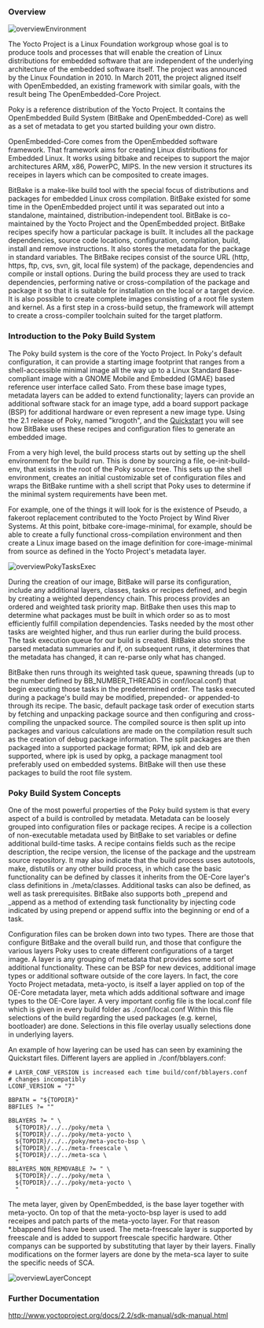 
### Overview

![overviewEnvironment](../images/yocto_Overview.png)

The Yocto Project is a Linux Foundation workgroup whose goal is to produce tools and processes that will enable the creation of Linux distributions for embedded software that are independent of the underlying architecture of the embedded software itself. The project was announced by the Linux Foundation in 2010. In March 2011, the project aligned itself with OpenEmbedded, an existing framework with similar goals, with the result being The OpenEmbedded-Core Project.

Poky is a reference distribution of the Yocto Project. It contains the OpenEmbedded Build System (BitBake and OpenEmbedded-Core) as well as a set of metadata to get you started building your own distro. 

OpenEmbedded-Core comes from the OpenEmbedded software framework. That framework aims for creating Linux distributions for Embedded Linux. It works using bitbake and receipes to support the major architectures ARM, x86, PowerPC, MIPS. In the new version it structures its receipes in layers which can be composited to create images.

BitBake is a make-like build tool with the special focus of distributions and packages for embedded Linux cross compilation. BitBake existed for some time in the OpenEmbedded project until it was separated out into a standalone, maintained, distribution-independent tool. BitBake is co-maintained by the Yocto Project and the OpenEmbedded project.
BitBake recipes specify how a particular package is built. It includes all the package dependencies, source code locations, configuration, compilation, build, install and remove instructions. It also stores the metadata for the package in standard variables.
The BitBake recipes consist of the source URL (http, https, ftp, cvs, svn, git, local file system) of the package, dependencies and compile or install options. During the build process they are used to track dependencies, performing native or cross-compilation of the package and package it so that it is suitable for installation on the local or a target device. It is also possible to create complete images consisting of a root file system and kernel. As a first step in a cross-build setup, the framework will attempt to create a cross-compiler toolchain suited for the target platform.


### Introduction to the Poky Build System
The Poky build system is the core of the Yocto Project. In Poky's default configuration, it can provide a starting image footprint that ranges from a shell-accessible minimal image all the way up to a Linux Standard Base-compliant image with a GNOME Mobile and Embedded (GMAE) based reference user interface called Sato. From these base image types, metadata layers can be added to extend functionality; layers can provide an additional software stack for an image type, add a board support package (BSP) for additional hardware or even represent a new image type. Using the 2.1 release of Poky, named "krogoth", and the [Quickstart](quickstart.md) you will see how BitBake uses these recipes and configuration files to generate an embedded image.

From a very high level, the build process starts out by setting up the shell environment for the build run. This is done by sourcing a file, oe-init-build-env, that exists in the root of the Poky source tree. This sets up the shell environment, creates an initial customizable set of configuration files and wraps the BitBake runtime with a shell script that Poky uses to determine if the minimal system requirements have been met.

For example, one of the things it will look for is the existence of Pseudo, a fakeroot replacement contributed to the Yocto Project by Wind River Systems. At this point, bitbake core-image-minimal, for example, should be able to create a fully functional cross-compilation environment and then create a Linux image based on the image definition for core-image-minimal from source as defined in the Yocto Project's metadata layer.

![overviewPokyTasksExec	](../images/poky_tasks.jpg)

During the creation of our image, BitBake will parse its configuration, include any additional layers, classes, tasks or recipes defined, and begin by creating a weighted dependency chain. This process provides an ordered and weighted task priority map. BitBake then uses this map to determine what packages must be built in which order so as to most efficiently fulfill compilation dependencies. Tasks needed by the most other tasks are weighted higher, and thus run earlier during the build process. The task execution queue for our build is created. BitBake also stores the parsed metadata summaries and if, on subsequent runs, it determines that the metadata has changed, it can re-parse only what has changed.

BitBake then runs through its weighted task queue, spawning threads (up to the number defined by BB_NUMBER_THREADS in conf/local.conf) that begin executing those tasks in the predetermined order. The tasks executed during a package's build may be modified, prepended- or appended-to through its recipe. The basic, default package task order of execution starts by fetching and unpacking package source and then configuring and cross-compiling the unpacked source. The compiled source is then split up into packages and various calculations are made on the compilation result such as the creation of debug package information. The split packages are then packaged into a supported package format; RPM, ipk and deb are supported, where ipk is used by opkg, a package managment tool preferably used on embedded systems. BitBake will then use these packages to build the root file system.

### Poky Build System Concepts

One of the most powerful properties of the Poky build system is that every aspect of a build is controlled by metadata. Metadata can be loosely grouped into configuration files or package recipes. A recipe is a collection of non-executable metadata used by BitBake to set variables or define additional build-time tasks. A recipe contains fields such as the recipe description, the recipe version, the license of the package and the upstream source repository. It may also indicate that the build process uses autotools, make, distutils or any other build process, in which case the basic functionality can be defined by classes it inherits from the OE-Core layer's class definitions in ./meta/classes. Additional tasks can also be defined, as well as task prerequisites. BitBake also supports both _prepend and _append as a method of extending task functionality by injecting code indicated by using prepend or append suffix into the beginning or end of a task.

Configuration files can be broken down into two types. There are those that configure BitBake and the overall build run, and those that configure the various layers Poky uses to create different configurations of a target image. A layer is any grouping of metadata that provides some sort of additional functionality. These can be BSP for new devices, additional image types or additional software outside of the core layers. In fact, the core Yocto Project metadata, meta-yocto, is itself a layer applied on top of the OE-Core metadata layer, meta which adds additional software and image types to the OE-Core layer. A very important config file is the local.conf file which is given in every build folder as ./conf/local.conf
Within this file selections of the build regarding the used packages (e.g. kernel, bootloader) are done. Selections in this file overlay usually selections done in underlying layers.

An example of how layering can be used has can seen by examining the Quickstart files. Different layers are applied in ./conf/bblayers.conf:
```
# LAYER_CONF_VERSION is increased each time build/conf/bblayers.conf
# changes incompatibly
LCONF_VERSION = "7"

BBPATH = "${TOPDIR}"
BBFILES ?= ""

BBLAYERS ?= " \
  ${TOPDIR}/../../poky/meta \
  ${TOPDIR}/../../poky/meta-yocto \
  ${TOPDIR}/../../poky/meta-yocto-bsp \
  ${TOPDIR}/../../meta-freescale \
  ${TOPDIR}/../../meta-sca \
  "
BBLAYERS_NON_REMOVABLE ?= " \
  ${TOPDIR}/../../poky/meta \
  ${TOPDIR}/../../poky/meta-yocto \
  "
```
The meta layer, given by OpenEmbedded, is the base layer together with meta-yocto. On top of that the meta-yocto-bsp layer is used to add receipes and patch parts of the meta-yocto layer. For that reason *.bbappend files have been used. The meta-freescale layer is supported by freescale and is added to support freescale specific hardware. Other companys can be supported by substituting that layer by their layers. Finally modifications on the former layers are done by the meta-sca layer to suite the specific needs of SCA.

![overviewLayerConcept](../images/Overview_layersystem.svg)

### Further Documentation


	
http://www.yoctoproject.org/docs/2.2/sdk-manual/sdk-manual.html
